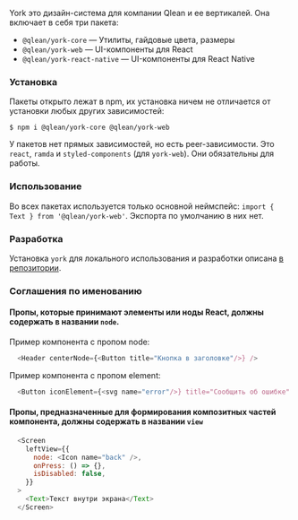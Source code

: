 York это дизайн-система для компании Qlean и ее вертикалей. Она включает в себя три пакета:

- `@qlean/york-core` — Утилиты, гайдовые цвета, размеры
- `@qlean/york-web` — UI-компоненты для React
- `@qlean/york-react-native` — UI-компоненты для React Native

### Установка

Пакеты открыто лежат в npm, их установка ничем не отличается от установки любых других зависимостей:

```shell static
$ npm i @qlean/york-core @qlean/york-web
```

У пакетов нет прямых зависимостей, но есть peer-зависимости. Это `react`, `ramda` и `styled-components` (для `york-web`). Они обязательны для работы.

### Использование

Во всех пакетах используется только основной неймспейс: `import { Text } from '@qlean/york-web'`. Экспорта по умолчанию в них нет.

### Разработка

Установка `york` для локального использования и разработки описана [в репозитории](https://github.com/Qlean/york).


### Соглашения по именованию

#### Пропы, которые принимают элементы или ноды React, должны содержать в названии `node`.

Пример компонента с пропом node:

```js static
  <Header centerNode={<Button title="Кнопка в заголовке"/>} />
```

Пример компонента с пропом element:

```js static
  <Button iconElement={<svg name="error"/>} title="Сообщить об ошибке" />
```


#### Пропы, предназначенные для формирования композитных частей компонента, должны содержать в названии `view`


```js static
  <Screen
    leftView={{
      node: <Icon name="back" />,
      onPress: () => {},
      isDisabled: false,
    }}
  > 
    <Text>Текст внутри экрана</Text>
  </Screen>
```